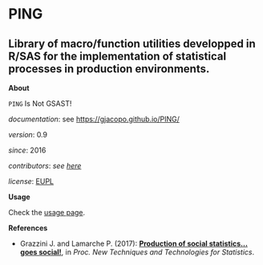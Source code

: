 PING
====

Library of macro/function utilities developped in R/SAS for the implementation of statistical processes in production environments.
---

**About**

`PING` Is Not GSAST! 

*documentation*:    see https://gjacopo.github.io/PING/

*version*:          0.9

*since*:            2016

*contributors*:     _see [here](https://gjacopo.github.io/PING/d3/df9/mainpage_about.html)_

*license*:          [EUPL](https://joinup.ec.europa.eu/sites/default/files/eupl1.1.-licence-en_0.pdf)

**Usage**

Check the [usage page](https://gjacopo.github.io/PING/dd/dcb/mainpage_usage.html).

**<a name="References"></a>References**

* Grazzini J. and Lamarche P. (2017): 
  [**Production of social statistics... goes social!**](https://www.conference-service.com/NTTS2017/documents/agenda/data/abstracts/abstract_124.html), 
  in _Proc.  New Techniques and Technologies for Statistics_.
